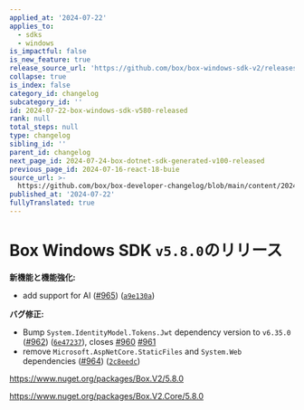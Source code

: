 ```yaml
---
applied_at: '2024-07-22'
applies_to:
  - sdks
  - windows
is_impactful: false
is_new_feature: true
release_source_url: 'https://github.com/box/box-windows-sdk-v2/releases/tag/v5.8.0'
collapse: true
is_index: false
category_id: changelog
subcategory_id: ''
id: 2024-07-22-box-windows-sdk-v580-released
rank: null
total_steps: null
type: changelog
sibling_id: ''
parent_id: changelog
next_page_id: 2024-07-24-box-dotnet-sdk-generated-v100-released
previous_page_id: 2024-07-16-react-18-buie
source_url: >-
  https://github.com/box/box-developer-changelog/blob/main/content/2024/07-22-box-windows-sdk-v580-released.md
published_at: '2024-07-22'
fullyTranslated: true
---
```

# Box Windows SDK `v5.8.0`のリリース

**新機能と機能強化:**

* add support for AI ([#965][1]) ([`a9e130a`][2])

**バグ修正:**

* Bump `System.IdentityModel.Tokens.Jwt` dependency version to `v6.35.0` ([#962][3]) ([`6e47237`][4]), closes [#960][5] [#961][6]
* remove `Microsoft.AspNetCore.StaticFiles` and `System.Web` dependencies ([#964][7]) ([`2c8eedc`][8])

<https://www.nuget.org/packages/Box.V2/5.8.0>

<https://www.nuget.org/packages/Box.V2.Core/5.8.0>

[1]: https://github.com/box/box-windows-sdk-v2/issues/965

[2]: https://github.com/box/box-windows-sdk-v2/commit/a9e130a99cf9862f9b50178a6188b2820f9f2c32

[3]: https://github.com/box/box-windows-sdk-v2/issues/962

[4]: https://github.com/box/box-windows-sdk-v2/commit/6e472378e2fccea2db67bf5ef0eb017a31491703

[5]: https://github.com/box/box-windows-sdk-v2/issues/960

[6]: https://github.com/box/box-windows-sdk-v2/issues/961

[7]: https://github.com/box/box-windows-sdk-v2/issues/964

[8]: https://github.com/box/box-windows-sdk-v2/commit/2c8eedc91c473aca52249aad443345471ca7eafc
